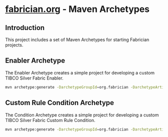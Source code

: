 [fabrician.org](http://fabrician.org/) - Maven Archetypes
==========================================================================

Introduction
--------------------------------------
This project includes a set of Maven Archetypes for starting Fabrician projects.

Enabler Archetype
--------------------------------------
The Enabler Archetype creates a simple project for developing a custom TIBCO Silver Fabric Enabler.

```bash
mvn archetype:generate -DarchetypeGroupId=org.fabrician -DarchetypeArtifactId=enabler-archetype -DarchetypeVersion=1.0 -DgroupId=my.groupId -DartifactId=myArtifactId
```

Custom Rule Condition Archetype
--------------------------------------
The Condition Archetype creates a simple project for developing a custom TIBCO Silver Fabric Custom Rule Condition.

```bash
mvn archetype:generate -DarchetypeGroupId=org.fabrician -DarchetypeArtifactId=condition-archetype -DarchetypeVersion=1.0 -DgroupId=my.groupId -DartifactId=myArtifactId
```
